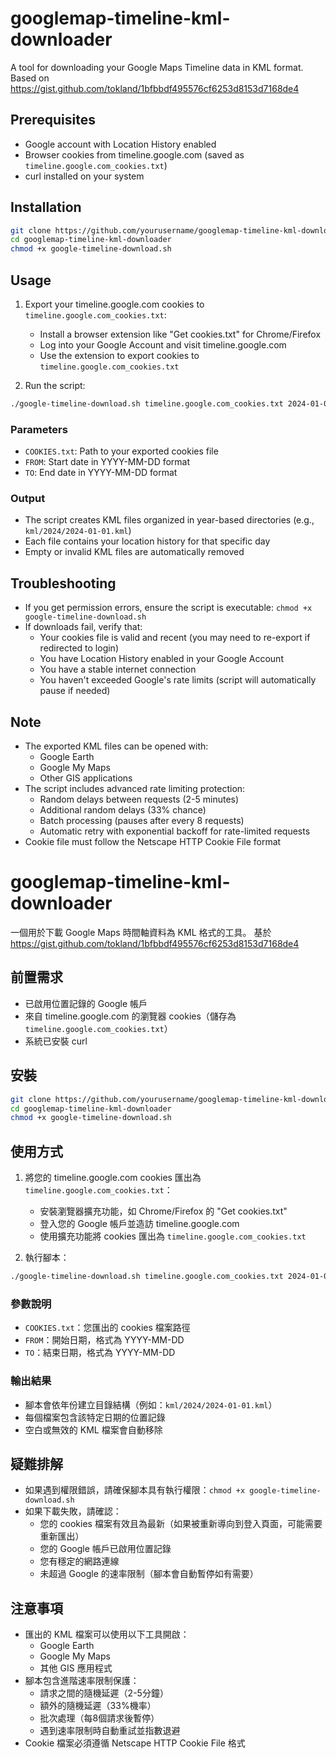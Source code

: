 # googlemap-timeline-kml-downloader

A tool for downloading your Google Maps Timeline data in KML format.
Based on https://gist.github.com/tokland/1bfbbdf495576cf6253d8153d7168de4

## Prerequisites

- Google account with Location History enabled
- Browser cookies from timeline.google.com (saved as `timeline.google.com_cookies.txt`)
- curl installed on your system

## Installation

```bash
git clone https://github.com/yourusername/googlemap-timeline-kml-downloader.git
cd googlemap-timeline-kml-downloader
chmod +x google-timeline-download.sh
```

## Usage

1. Export your timeline.google.com cookies to `timeline.google.com_cookies.txt`:
   - Install a browser extension like "Get cookies.txt" for Chrome/Firefox
   - Log into your Google Account and visit timeline.google.com
   - Use the extension to export cookies to `timeline.google.com_cookies.txt`

2. Run the script:
```bash
./google-timeline-download.sh timeline.google.com_cookies.txt 2024-01-01 2024-01-31
```

### Parameters

- `COOKIES.txt`: Path to your exported cookies file
- `FROM`: Start date in YYYY-MM-DD format
- `TO`: End date in YYYY-MM-DD format

### Output

- The script creates KML files organized in year-based directories (e.g., `kml/2024/2024-01-01.kml`)
- Each file contains your location history for that specific day
- Empty or invalid KML files are automatically removed

## Troubleshooting

- If you get permission errors, ensure the script is executable: `chmod +x google-timeline-download.sh`
- If downloads fail, verify that:
  - Your cookies file is valid and recent (you may need to re-export if redirected to login)
  - You have Location History enabled in your Google Account
  - You have a stable internet connection
  - You haven't exceeded Google's rate limits (script will automatically pause if needed)

## Note

- The exported KML files can be opened with:
  - Google Earth
  - Google My Maps
  - Other GIS applications
- The script includes advanced rate limiting protection:
  - Random delays between requests (2-5 minutes)
  - Additional random delays (33% chance)
  - Batch processing (pauses after every 8 requests)
  - Automatic retry with exponential backoff for rate-limited requests
- Cookie file must follow the Netscape HTTP Cookie File format


# googlemap-timeline-kml-downloader

一個用於下載 Google Maps 時間軸資料為 KML 格式的工具。
基於 https://gist.github.com/tokland/1bfbbdf495576cf6253d8153d7168de4

## 前置需求

- 已啟用位置記錄的 Google 帳戶
- 來自 timeline.google.com 的瀏覽器 cookies（儲存為 `timeline.google.com_cookies.txt`）
- 系統已安裝 curl

## 安裝

```bash
git clone https://github.com/yourusername/googlemap-timeline-kml-downloader.git
cd googlemap-timeline-kml-downloader
chmod +x google-timeline-download.sh
```

## 使用方式

1. 將您的 timeline.google.com cookies 匯出為 `timeline.google.com_cookies.txt`：
   - 安裝瀏覽器擴充功能，如 Chrome/Firefox 的 "Get cookies.txt"
   - 登入您的 Google 帳戶並造訪 timeline.google.com
   - 使用擴充功能將 cookies 匯出為 `timeline.google.com_cookies.txt`

2. 執行腳本：
```bash
./google-timeline-download.sh timeline.google.com_cookies.txt 2024-01-01 2024-01-31
```

### 參數說明

- `COOKIES.txt`：您匯出的 cookies 檔案路徑
- `FROM`：開始日期，格式為 YYYY-MM-DD
- `TO`：結束日期，格式為 YYYY-MM-DD

### 輸出結果

- 腳本會依年份建立目錄結構（例如：`kml/2024/2024-01-01.kml`）
- 每個檔案包含該特定日期的位置記錄
- 空白或無效的 KML 檔案會自動移除

## 疑難排解

- 如果遇到權限錯誤，請確保腳本具有執行權限：`chmod +x google-timeline-download.sh`
- 如果下載失敗，請確認：
  - 您的 cookies 檔案有效且為最新（如果被重新導向到登入頁面，可能需要重新匯出）
  - 您的 Google 帳戶已啟用位置記錄
  - 您有穩定的網路連線
  - 未超過 Google 的速率限制（腳本會自動暫停如有需要）

## 注意事項

- 匯出的 KML 檔案可以使用以下工具開啟：
  - Google Earth
  - Google My Maps
  - 其他 GIS 應用程式
- 腳本包含進階速率限制保護：
  - 請求之間的隨機延遲（2-5分鐘）
  - 額外的隨機延遲（33%機率）
  - 批次處理（每8個請求後暫停）
  - 遇到速率限制時自動重試並指數退避
- Cookie 檔案必須遵循 Netscape HTTP Cookie File 格式